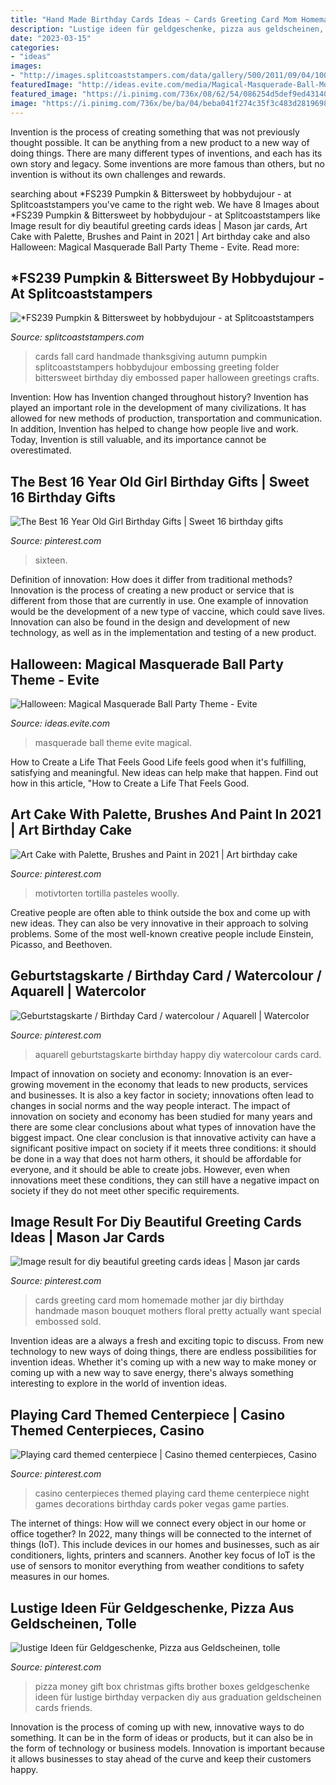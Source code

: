 ```yaml
---
title: "Hand Made Birthday Cards Ideas ~ Cards Greeting Card Mom Homemade Mother Jar Diy Birthday Handmade Mason Bouquet Mothers Floral Pretty Actually Want Special Embossed Sold"
description: "Lustige ideen für geldgeschenke, pizza aus geldscheinen, tolle"
date: "2023-03-15"
categories:
- "ideas"
images:
- "http://images.splitcoaststampers.com/data/gallery/500/2011/09/04/100_3540_by_hobbydujour.jpg"
featuredImage: "http://ideas.evite.com/media/Magical-Masquerade-Ball-Mood-Board-1200.jpg"
featured_image: "https://i.pinimg.com/736x/08/62/54/086254d5def9ed431401df268426130d.jpg"
image: "https://i.pinimg.com/736x/be/ba/04/beba041f274c35f3c483d281969883af.jpg"
---
```



Invention is the process of creating something that was not previously thought possible. It can be anything from a new product to a new way of doing things. There are many different types of inventions, and each has its own story and legacy. Some inventions are more famous than others, but no invention is without its own challenges and rewards.

	

		
searching about *FS239 Pumpkin &amp; Bittersweet by hobbydujour - at Splitcoaststampers you've came to the right web. We have 8 Images about *FS239 Pumpkin &amp; Bittersweet by hobbydujour - at Splitcoaststampers like Image result for diy beautiful greeting cards ideas | Mason jar cards, Art Cake with Palette, Brushes and Paint in 2021 | Art birthday cake and also Halloween: Magical Masquerade Ball Party Theme - Evite. Read more:
		
    
## *FS239 Pumpkin &amp; Bittersweet By Hobbydujour - At Splitcoaststampers

<img loading=lazy src="http://images.splitcoaststampers.com/data/gallery/500/2011/09/04/100_3540_by_hobbydujour.jpg" onerror="this.onerror=null;this.src='https://tse2.mm.bing.net/th?id=OIP.IZe0hzHpUO-B5DngTFPgGgAAAA&amp;pid=15.1';" alt="*FS239 Pumpkin &amp; Bittersweet by hobbydujour - at Splitcoaststampers">

_Source: splitcoaststampers.com_

>cards fall card handmade thanksgiving autumn pumpkin splitcoaststampers hobbydujour embossing greeting folder bittersweet birthday diy embossed paper halloween greetings crafts. 

	

Invention: How has Invention changed throughout history?
Invention has played an important role in the development of many civilizations. It has allowed for new methods of production, transportation and communication. In addition, Invention has helped to change how people live and work. Today, Invention is still valuable, and its importance cannot be overestimated.

    
## The Best 16 Year Old Girl Birthday Gifts | Sweet 16 Birthday Gifts

<img loading=lazy src="https://i.pinimg.com/736x/08/62/54/086254d5def9ed431401df268426130d.jpg" onerror="this.onerror=null;this.src='https://tse4.mm.bing.net/th?id=OIP.5sg5dXa5a6wDPCiBK0b5yAHaJ4&amp;pid=15.1';" alt="The Best 16 Year Old Girl Birthday Gifts | Sweet 16 birthday gifts">

_Source: pinterest.com_

>sixteen. 

	

Definition of innovation: How does it differ from traditional methods?
Innovation is the process of creating a new product or service that is different from those that are currently in use. One example of innovation would be the development of a new type of vaccine, which could save lives. Innovation can also be found in the design and development of new technology, as well as in the implementation and testing of a new product.

    
## Halloween: Magical Masquerade Ball Party Theme - Evite

<img loading=lazy src="http://ideas.evite.com/media/Magical-Masquerade-Ball-Mood-Board-1200.jpg" onerror="this.onerror=null;this.src='https://tse4.mm.bing.net/th?id=OIP.CxP8P_dgeqnCnN8mG0nl6AHaE8&amp;pid=15.1';" alt="Halloween: Magical Masquerade Ball Party Theme - Evite">

_Source: ideas.evite.com_

>masquerade ball theme evite magical. 

	

How to Create a Life That Feels Good
Life feels good when it's fulfilling, satisfying and meaningful. New ideas can help make that happen. Find out how in this article, "How to Create a Life That Feels Good.

    
## Art Cake With Palette, Brushes And Paint In 2021 | Art Birthday Cake

<img loading=lazy src="https://i.pinimg.com/736x/95/70/a9/9570a9fe9302d024bf16cc39c6e2c7d2.jpg" onerror="this.onerror=null;this.src='https://tse2.mm.bing.net/th?id=OIP.fKl7ivrTESgwHh7mMbtaUwHaKd&amp;pid=15.1';" alt="Art Cake with Palette, Brushes and Paint in 2021 | Art birthday cake">

_Source: pinterest.com_

>motivtorten tortilla pasteles woolly. 

	

Creative people are often able to think outside the box and come up with new ideas. They can also be very innovative in their approach to solving problems. Some of the most well-known creative people include Einstein, Picasso, and Beethoven.

    
## Geburtstagskarte / Birthday Card / Watercolour / Aquarell | Watercolor

<img loading=lazy src="https://i.pinimg.com/736x/93/5d/a4/935da46ca9cef0f951bff940fdd8f92f.jpg" onerror="this.onerror=null;this.src='https://tse3.mm.bing.net/th?id=OIP.6ymB4_7prRPVneVQUKxLkwHaJ4&amp;pid=15.1';" alt="Geburtstagskarte / Birthday Card / watercolour / Aquarell | Watercolor">

_Source: pinterest.com_

>aquarell geburtstagskarte birthday happy diy watercolour cards card. 

	

Impact of innovation on society and economy:
Innovation is an ever-growing movement in the economy that leads to new products, services and businesses. It is also a key factor in society; innovations often lead to changes in social norms and the way people interact. The impact of innovation on society and economy has been studied for many years and there are some clear conclusions about what types of innovation have the biggest impact. 
One clear conclusion is that innovative activity can have a significant positive impact on society if it meets three conditions: it should be done in a way that does not harm others, it should be affordable for everyone, and it should be able to create jobs. However, even when innovations meet these conditions, they can still have a negative impact on society if they do not meet other specific requirements.

    
## Image Result For Diy Beautiful Greeting Cards Ideas | Mason Jar Cards

<img loading=lazy src="https://i.pinimg.com/736x/b8/8b/79/b88b799c6ed5b764d63bd949545a7391.jpg" onerror="this.onerror=null;this.src='https://tse2.mm.bing.net/th?id=OIP.8GdiR4T1r04TBBSF9aip9gAAAA&amp;pid=15.1';" alt="Image result for diy beautiful greeting cards ideas | Mason jar cards">

_Source: pinterest.com_

>cards greeting card mom homemade mother jar diy birthday handmade mason bouquet mothers floral pretty actually want special embossed sold. 

	

Invention ideas are a always a fresh and exciting topic to discuss. From new technology to new ways of doing things, there are endless possibilities for invention ideas. Whether it's coming up with a new way to make money or coming up with a new way to save energy, there's always something interesting to explore in the world of invention ideas.

    
## Playing Card Themed Centerpiece | Casino Themed Centerpieces, Casino

<img loading=lazy src="https://i.pinimg.com/736x/53/16/90/53169040ae50c404ac508ec5c89c8ef2--casino-theme-casino-party.jpg" onerror="this.onerror=null;this.src='https://tse1.mm.bing.net/th?id=OIP.pA2m1InFGRFB_nXzKFV7fgHaJ4&amp;pid=15.1';" alt="Playing card themed centerpiece | Casino themed centerpieces, Casino">

_Source: pinterest.com_

>casino centerpieces themed playing card theme centerpiece night games decorations birthday cards poker vegas game parties. 

	

The internet of things: How will we connect every object in our home or office together?
In 2022, many things will be connected to the internet of things (IoT). This include devices in our homes and businesses, such as air conditioners, lights, printers and scanners. Another key focus of IoT is the use of sensors to monitor everything from weather conditions to safety measures in our homes.

    
## Lustige Ideen Für Geldgeschenke, Pizza Aus Geldscheinen, Tolle

<img loading=lazy src="https://i.pinimg.com/736x/be/ba/04/beba041f274c35f3c483d281969883af.jpg" onerror="this.onerror=null;this.src='https://tse1.mm.bing.net/th?id=OIP.QGqO0Jzw4yKzgzt9uz3oTgHaNK&amp;pid=15.1';" alt="lustige Ideen für Geldgeschenke, Pizza aus Geldscheinen, tolle">

_Source: pinterest.com_

>pizza money gift box christmas gifts brother boxes geldgeschenke ideen für lustige birthday verpacken diy aus graduation geldscheinen cards friends. 

	

Innovation is the process of coming up with new, innovative ways to do something. It can be in the form of ideas or products, but it can also be in the form of technology or business models. Innovation is important because it allows businesses to stay ahead of the curve and keep their customers happy.

